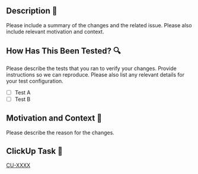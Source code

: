 ## Description 📝

Please include a summary of the changes and the related issue. Please also include relevant motivation and context.

## How Has This Been Tested? 🔍

Please describe the tests that you ran to verify your changes. Provide instructions so we can reproduce. Please also list any relevant details for your test configuration.

- [ ] Test A
- [ ] Test B

## Motivation and Context 🎯

Please describe the reason for the changes.

## ClickUp Task 📌
[CU-XXXX](https://app.clickup.com/t/XXXX)
